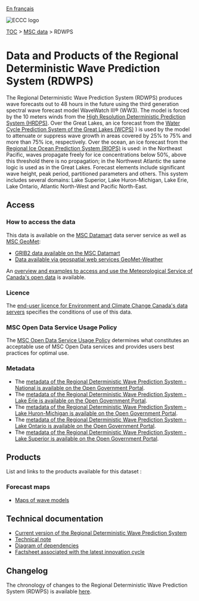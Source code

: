 [En français](readme_rdwps_fr.md)

![ECCC logo](../../img_eccc-logo.png)

[TOC](../../readme_en.md) > [MSC data](../readme_en.md) > RDWPS


# Data and Products of the Regional Deterministic Wave Prediction System (RDWPS)

The Regional Deterministic Wave Prediction System (RDWPS) produces wave forecasts out to 48 hours in the future using the third generation spectral wave forecast model WaveWatch III® (WW3). The model is forced by the 10 meters winds from the [High Resolution Deterministic Prediction System (HRDPS)](../nwp_hrdps/readme_hrdps_en.md). Over the Great Lakes, an ice forecast from the [Water Cycle Prediction System of the Great Lakes (WCPS)](../nwp_wcps/readme_wcps_en.md) )  is used by the model to attenuate or suppress wave growth in areas covered by 25% to 75% and more than 75% ice, respectively. Over the ocean, an ice forecast from the [Regional Ice Ocean Prediction System (RIOPS)](../nwp_riops/readme_riops_en.md)  is used: in the Northeast Pacific, waves propagate freely for ice concentrations below 50%, above this threshold there is no propagation; in the Northwest Atlantic the same logic is used as in the Great Lakes. Forecast elements include significant wave height, peak period, partitioned parameters and others. This system includes several domains: Lake Superior, Lake Huron-Michigan, Lake Erie, Lake Ontario, Atlantic North-West and Pacific North-East.

## Access

### How to access the data

This data is available on the [MSC Datamart](../../msc-datamart/readme_en.md) data server service as well as [MSC GeoMet](../../msc-geomet/readme_en.md):

* [GRIB2 data available on the MSC Datamart](readme_rdwps-datamart_en.md) 
* [Data available via geospatial web services GeoMet-Weather](../../msc-geomet/readme_en.md)

An [overview and examples to access and use the Meteorological Service of Canada's open data](../../usage/readme_en.md) is available.

### Licence

The [end-user licence for Environment and Climate Change Canada's data servers](../../licence/readme_en.md) specifies the conditions of use of this data.

### MSC Open Data Service Usage Policy

The [MSC Open Data Service Usage Policy](../../usage-policy/readme_en.md) determines what constitutes an acceptable use of MSC Open Data services and provides users best practices for optimal use.

### Metadata

* The [metadata of the Regional Deterministic Wave Prediction System - National is available on the Open Government Portal](https://open.canada.ca/data/en/dataset/9a6594f9-ad0e-4421-ba9d-16338e5a9cbe).
* The [metadata of the Regional Deterministic Wave Prediction System - Lake Erie is available on the Open Government Portal](https://open.canada.ca/data/en/dataset/bf1884e2-cbbb-4a50-ab40-c5b417723d17).
* The [metadata of the Regional Deterministic Wave Prediction System - Lake Huron-Michigan is available on the Open Government Portal](https://open.canada.ca/data/en/dataset/631e570e-59c3-42d7-aa7b-5a4666ab62b5).
* The [metadata of the Regional Deterministic Wave Prediction System - Lake Ontario is available on the Open Government Portal](https://open.canada.ca/data/en/dataset/38414289-4beb-4854-af58-5ab3b66665eb).
* The [metadata of the Regional Deterministic Wave Prediction System - Lake Superior is available on the Open Government Portal](https://open.canada.ca/data/en/dataset/88a5111c-136c-42a7-907f-523ad4365165).

## Products

List and links to the products available for this dataset :

### Forecast maps

* [Maps of wave models](https://weather.gc.ca/model_forecast/wave_e.html)

## Technical documentation

* [Current version of the Regional Deterministic Wave Prediction System](http://collaboration.cmc.ec.gc.ca/cmc/CMOI/product_guide/docs/tech_specifications/tech_specifications_RDWPS_e.pdf)
* [Technical note](http://collaboration.cmc.ec.gc.ca/cmc/CMOI/product_guide/docs/tech_notes/technote_rdwps_e.pdf)
* [Diagram of dependencies](https://collaboration.cmc.ec.gc.ca/cmc/cmos/public_doc/msc-data/nwep-dependency-diagrams/system_RDWPS_en.svg)
* [Factsheet associated with the latest innovation cycle](https://collaboration.cmc.ec.gc.ca/cmc/CMOI/product_guide/docs/fact_sheets/factsheet_rdwps_e.pdf)

## Changelog

The chronology of changes to the Regional Deterministic Wave Prediction System (RDWPS) is available [here](changelog_rdwps_en.md).
